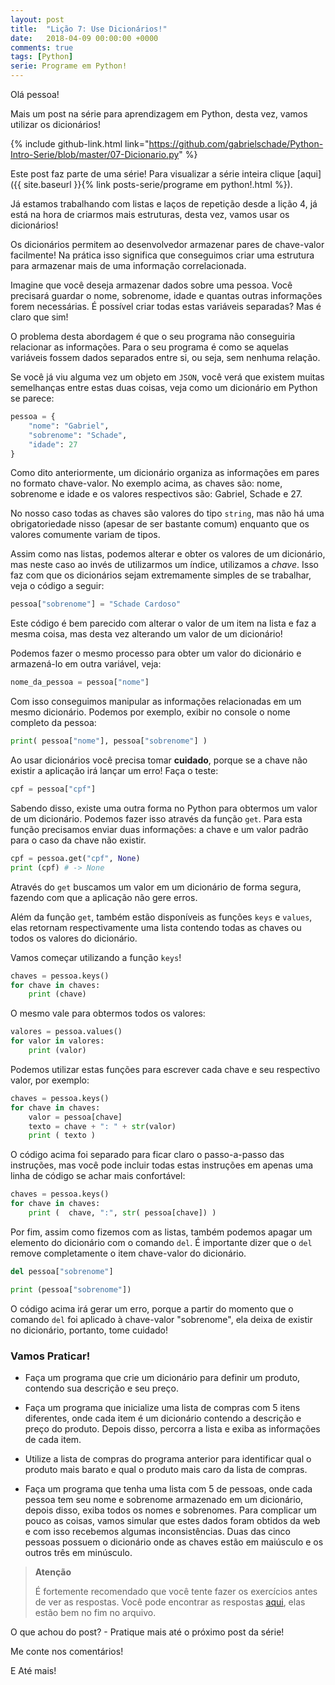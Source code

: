 ```yaml
---
layout: post
title:  "Lição 7: Use Dicionários!"
date:   2018-04-09 00:00:00 +0000
comments: true
tags: [Python]
serie: Programe em Python!
---
```


Olá pessoa!

Mais um post na série para aprendizagem em Python, desta vez, vamos utilizar os dicionários!

<!--more-->

{% include github-link.html link="https://github.com/gabrielschade/Python-Intro-Serie/blob/master/07-Dicionario.py" %} 

Este post faz parte de uma série! Para visualizar a série inteira clique [aqui]({{ site.baseurl }}{% link posts-serie/programe em python!.html %}).

Já estamos trabalhando com listas e laços de repetição desde a lição 4, já está na hora de criarmos mais estruturas, desta vez, vamos usar os dicionários!

Os dicionários permitem ao desenvolvedor armazenar pares de chave-valor facilmente! Na prática isso significa que conseguimos criar uma estrutura para armazenar mais de uma informação correlacionada.

Imagine que você deseja armazenar dados sobre uma pessoa. Você precisará guardar o nome, sobrenome, idade e quantas outras informações forem necessárias. É possível criar todas estas variáveis separadas? Mas é claro que sim!

O problema desta abordagem é que o seu programa não conseguiria relacionar as informações. Para o seu programa é como se aquelas variáveis fossem dados separados entre si, ou seja, sem nenhuma relação.

Se você já viu alguma vez um objeto em `JSON`, você verá que existem muitas semelhanças entre estas duas coisas, veja como um dicionário em Python se parece:

```python
pessoa = {
    "nome": "Gabriel",
    "sobrenome": "Schade",
    "idade": 27
}
```

Como dito anteriormente, um dicionário organiza as informações em pares no formato chave-valor. No exemplo acima, as chaves são: nome, sobrenome e idade e os valores respectivos são: Gabriel, Schade e 27.

No nosso caso todas as chaves são valores do tipo `string`, mas não há uma obrigatoriedade nisso (apesar de ser bastante comum) enquanto que os valores comumente variam de tipos.

Assim como nas listas, podemos alterar e obter os valores de um dicionário, mas neste caso ao invés de utilizarmos um índice, utilizamos a *chave*. Isso faz com que os dicionários sejam extremamente simples de se trabalhar, veja o código a seguir:

```python
pessoa["sobrenome"] = "Schade Cardoso"
```

Este código é bem parecido com alterar o valor de um item na lista e faz a mesma coisa, mas desta vez alterando um valor de um dicionário!

Podemos fazer o mesmo processo para obter um valor do dicionário e armazená-lo em outra variável, veja:

```python
nome_da_pessoa = pessoa["nome"]
```

Com isso conseguimos manipular as informações relacionadas em um mesmo dicionário. Podemos por exemplo, exibir no console o nome completo da pessoa:

```python
print( pessoa["nome"], pessoa["sobrenome"] )
``` 

Ao usar dicionários você precisa tomar **cuidado**, porque se a chave não existir a aplicação irá lançar um erro! Faça o teste:

```python
cpf = pessoa["cpf"]
```

Sabendo disso, existe uma outra forma no Python para obtermos um valor de um dicionário. Podemos fazer isso através da função `get`. Para esta função precisamos enviar duas informações: a chave e um valor padrão para o caso da chave não existir.

```python
cpf = pessoa.get("cpf", None)
print (cpf) # -> None
``` 

Através do `get` buscamos um valor em um dicionário de forma segura, fazendo com que a aplicação não gere erros.

Além da função `get`, também estão disponíveis as funções `keys` e `values`, elas retornam respectivamente uma lista contendo todas as chaves ou todos os valores do dicionário.

Vamos começar utilizando a função `keys`!

```python
chaves = pessoa.keys()
for chave in chaves:
    print (chave)
```
O mesmo vale para obtermos todos os valores:

```python
valores = pessoa.values()
for valor in valores:
    print (valor)
```

Podemos utilizar estas funções para escrever cada chave e seu respectivo valor, por exemplo:

```python
chaves = pessoa.keys()
for chave in chaves:
    valor = pessoa[chave]
    texto = chave + ": " + str(valor)
    print ( texto )
```
O código acima foi separado para ficar claro o passo-a-passo das instruções, mas você pode incluir todas estas instruções em apenas uma linha de código se achar mais confortável:

```python
chaves = pessoa.keys()
for chave in chaves:
    print (  chave, ":", str( pessoa[chave]) )
```

Por fim, assim como fizemos com as listas, também podemos apagar um elemento do dicionário com o comando `del`. É importante dizer que o `del` remove completamente o item chave-valor do dicionário.

```python
del pessoa["sobrenome"]

print (pessoa["sobrenome"])
```
O código acima irá gerar um erro, porque a partir do momento que o comando `del` foi aplicado à chave-valor "sobrenome", ela deixa de existir no dicionário, portanto, tome cuidado!

### Vamos Praticar!

* Faça um programa que crie um dicionário para definir um produto, contendo sua descrição e seu preço.

* Faça um programa que inicialize uma lista de compras com 5 itens diferentes, onde cada item é um dicionário contendo a descrição e preço do produto. Depois disso, percorra a lista e exiba as informações de cada item.

* Utilize a lista de compras do programa anterior para identificar qual o produto mais barato e qual o produto mais caro da lista de compras.

* Faça um programa que tenha uma lista com 5 de pessoas, onde cada pessoa tem seu nome e sobrenome armazenado em um dicionário, depois disso, exiba todos os nomes e sobrenomes. Para complicar um pouco as coisas, vamos simular que estes dados foram obtidos da web e com isso recebemos algumas inconsistências. Duas das cinco pessoas possuem o dicionário onde as chaves estão em maiúsculo e os outros três em minúsculo.

> **Atenção**
> 
> É fortemente recomendado que você tente fazer os exercícios antes de ver as respostas.
> Você pode encontrar as respostas [aqui](https://github.com/gabrielschade/Python-Intro-Serie/blob/master/07-Dicionario.py), elas estão bem no fim no arquivo.

O que achou do post? - Pratique mais até o próximo post da série!

Me conte nos comentários!

E Até mais!